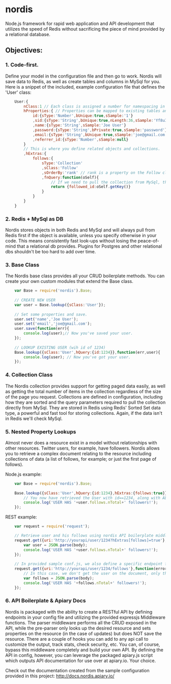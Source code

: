 nordis
=====

Node.js framework for rapid web application and API development that utilizes the speed of Redis without sacrificing the piece
of mind provided by a relational database.

Objectives:
-------------

### 1. Code-first.
Define your model in the configuration file and then go to work. Nordis will save data to Redis, as well as create tables and columns in MySql for you. Here is a snippet of the included, example configuration file that defines the 'User' class:

```Javascript
    User:{
        nClass:1 // Each class is assigned a number for namespacing in redis.
        hProperties:{ // Properties can be mapped to existing tables and columns, but this assumes a clean slate
            id:{sType:'Number',bUnique:true,sSample:'1'}
            ,sid:{sType:'String',bUnique:true,nLength:36,sSample:'Yf8uIoP'}
            ,name:{sType:'String',sSample:'Joe User'}
            ,password:{sType:'String',bPrivate:true,sSample:'password'}
            ,email:{sType:'String',bUnique:true,sSample:'joe@gmail.com'}
            ,referrer_id:{sType:'Number',sSample:null}
        }
        // This is where you define related objects and collections.
        ,hExtras:{
            follows:{
                sType:'Collection'
                ,sClass:'Follow'
                ,sOrderBy:'rank' // rank is a property on the Follow class, by which we sort the user.follows collection.
                ,fnQuery:function(oSelf){
                    // If we need to pull the collection from MySql, this returns the query bits needed to do so.
                    return {followed_id:oSelf.getKey()}
                }
            }
        }
    }
```

### 2. Redis + MySql as DB
Nordis stores objects in both Redis and MySql and will always pull from Redis first if the object is available, unless you specify otherwise in your code. This means consistently fast look-ups without losing the peace-of-mind that a relational db provides.  Plugins for Postgres and other relational dbs shouldn't be too hard to add over time.

### 3. Base Class
The Nordis base class provides all your CRUD boilerplate methods. You can create your own custom modules that extend the Base class. 

```Javascript
    var Base = require('nordis').Base;
    
    // CREATE NEW USER
    var user = Base.lookup({sClass:'User'});
    
    // Set some properties and save.
    user.set('name','Joe User');
    user.set('email','joe@gmail.com');
    user.save(function(err){
        console.log(user);// Now you've saved your user.
    });
    
    // LOOKUP EXISTING USER (wih id of 1234)
    Base.lookup({sClass:'User',hQuery:{id:1234}},function(err,user){
        console.log(user); // Now you've got your user.
    });
```


### 4. Collection Class
The Nordis collection provides support for getting paged data easily, as well as getting the total number of items in the collection regardless of the size of the page you request. Collections are defined in configuration, including how they are sorted and the query parameters required to pull the collection directly from MySql. They are stored in Redis using Redis' Sorted Set data type, a powerful and fast tool for storing collections. Again, if the data isn't in Redis we'll check MySql.

### 5. Nested Property Lookups
Almost never does a resource exist in a model without relationships with other resources. Twitter users, for example, have followers. Nordis allows you to retrieve a complex document relating to the resource including collections of data (a list of follows, for example; or just the first page of follows).

Node.js example:
```Javascript
    var Base = require('nordis').Base;
    
    Base.lookup({sClass:'User',hQuery:{id:1234},hExtras:{follows:true}},function(err,user){
        // You now have retrieved the User with id==1234, along with ALL his follows.
        console.log('USER HAS '+user.follows.nTotal+' followers!');
    });
```

REST example:
```Javascript
    var request = require('request');

    // Retrieve user and his follows using nordis API boilerplate middleware.
    request.get({uri:'http://yourapi/user/1234?hExtras[follows]=true'},function(error, response, body){
        var user = JSON.parse(body);
        console.log('USER HAS '+user.follows.nTotal+' followers!');
    });
    
    // In provided sample conf.js, we also define a specific endpoint for getting user follows: 
    request.get({uri:'http://yourapi/user/1234/follows'},function(error, response, body){
        // In this case, we don't get the user on the document, only the collection of follows.
        var follows = JSON.parse(body);
        console.log('USER HAS '+follows.nTotal+' followers!');
    });
```

### 6. API Boilerplate & Apiary Docs 
Nordis is packaged with the ability to create a RESTful API by defining endpoints in your config file and utilizing the provided expressjs Middleware functions. The parser middleware performs all the CRUD exposed in the API, while the pre-parser only looks up the desired resource and sets properties on the resource (in the case of updates) but does NOT
save the resource. There are a couple of hooks you can add to any api call to customize the output, track stats, check security, etc. You can, of course, bypass this middleware completely and build your own API. By defining the API in config, however, you can leverage the packaged apiary.js script which outputs API documentation for use over at apiary.io. Your choice.

Check out the documentation created from the sample configuration provided in this project: http://docs.nordis.apiary.io/





